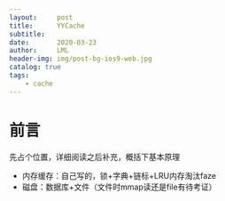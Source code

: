 ```yaml
---
layout:     post
title:      YYCache
subtitle:   
date:       2020-03-23
author:     LML
header-img: img/post-bg-ios9-web.jpg
catalog: true
tags:
    - cache
---
```


# 前言
先占个位置，详细阅读之后补充，概括下基本原理  

- 内存缓存：自己写的，锁+字典+链标+LRU内存淘汰faze
- 磁盘：数据库+文件（文件时mmap读还是file有待考证）
